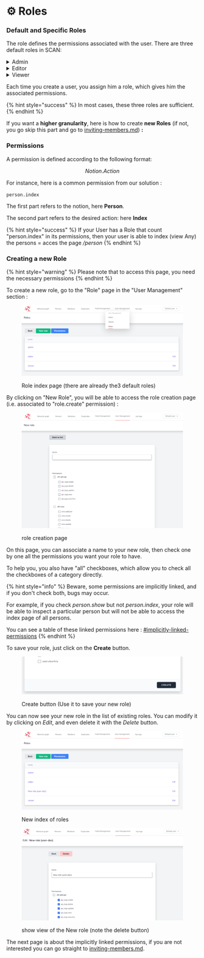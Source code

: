 # ⚙ Roles

### Default and Specific Roles

The role defines the permissions associated with the user. There are three default roles in SCAN:

<details>

<summary>Admin</summary>

Permissions :

```
*   // all permissions
```

</details>

<details>

<summary>Editor</summary>

Permissions :

```
cytoscape.index 
person.create_from_json 
links.create_from_json 
person.store_from_json 
links.store_from_json 
user.request_role 
lists_control.add_to_list 
person.fix_duplicated_reference 
person.index 
person.create 
person.store 
person.show 
person.edit 
person.update 
person.destroy 
links.index
links.create 
links.store 
links.show 
links.edit 
links.update 
links.destroy 
user.change_team 
user.request_role 
duplicate.index 
duplicate.create 
duplicate.store 
duplicate.show 
duplicate.edit 
duplicate.update 
duplicate.destroy

```

</details>

<details>

<summary>Viewer</summary>

Permissions :

```
cytoscape.index
person.index
person.show
links.index
links.show
```

</details>

Each time you create a user, you assign him a role, which gives him the associated permissions.&#x20;

{% hint style="success" %}
&#x20;In most cases, these three roles are sufficient.&#x20;
{% endhint %}

If you want a **higher granularity**, here is how to create **new Roles** (if not, you go skip this part and go to [inviting-members.md](../inviting-members.md "mention")) **:**

### Permissions

A permission is defined according to the following format:

$$
Notion.Action
$$

For instance, here is a common permission from our solution :

```
person.index
```

The first part refers to the notion, here **Person**.&#x20;

The second part refers to the desired action: here **Index**

{% hint style="success" %}
If your User has a Role that count "person.index" in its permissions, then your user is able to index (view Any) the persons = acces the page _/person_
{% endhint %}

### Creating a new Role

{% hint style="warning" %}
Please note that to access this page, you need the necessary permissions
{% endhint %}

To create a new role, go to the "Role" page in the "User Management" section :

<figure><img src="../../../.gitbook/assets/image (3).png" alt=""><figcaption><p>Role index page (there are already the3 default roles)</p></figcaption></figure>

By clicking on "New Role", you will be able to access the role creation page (i.e. associated to "role.create" permission) :&#x20;

<figure><img src="../../../.gitbook/assets/image (6).png" alt=""><figcaption><p>role creation page</p></figcaption></figure>

On this page, you can associate a name to your new role, then check one by one all the permissions you want your role to have.&#x20;

To help you, you also have "all" checkboxes, which allow you to check all the checkboxes of a category directly.

{% hint style="info" %}
Beware, some permissions are implicitly linked, and if you don't check both, bugs may occur.&#x20;

For example, if you check _person.show_ but not _person.index_, your role will be able to inspect a particular person but will not be able to access the index page of all persons.

You can see a table of these linked permissions here : [#implicitly-linked-permissions](implicitly-linked-permissions.md#implicitly-linked-permissions "mention")
{% endhint %}

To save your role, just click on the **Create** button.

<figure><img src="../../../.gitbook/assets/image (7).png" alt=""><figcaption><p>Create button (Use it to save your new role)</p></figcaption></figure>

You can now see your new role in the list of existing roles. You can modify it by clicking on _Edit_, and even delete it with the _Delete_ button.

<figure><img src="../../../.gitbook/assets/image (5).png" alt=""><figcaption><p>New index of roles</p></figcaption></figure>

<figure><img src="../../../.gitbook/assets/image (4).png" alt=""><figcaption><p>show view of the New role (note the delete button)</p></figcaption></figure>

The next page is about the implicitly linked permissions, if you are not interested you can go straight to [inviting-members.md](../inviting-members.md "mention").
